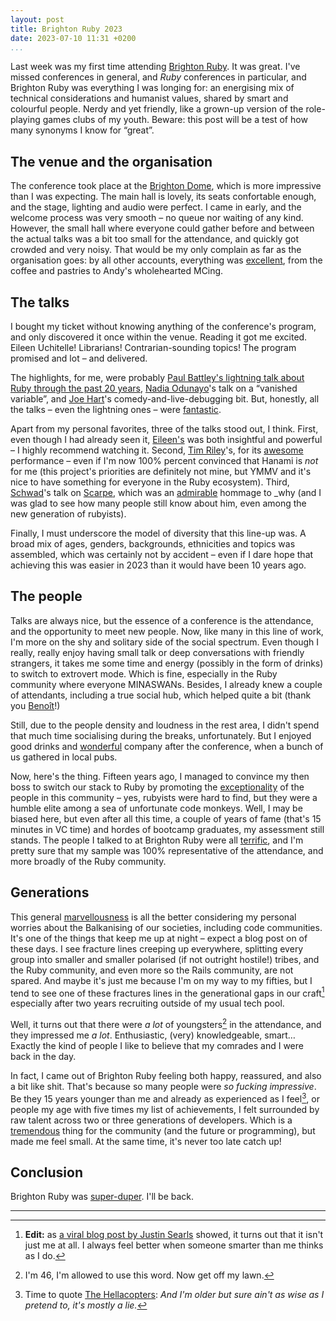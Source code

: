 ```yaml
---
layout: post
title: Brighton Ruby 2023
date: 2023-07-10 11:31 +0200
...
```


Last week was my first time attending [Brighton Ruby](https://brightonruby.com). It was great. I've missed conferences 
in general, and _Ruby_ conferences in particular, and Brighton Ruby was everything I was longing for: an energising mix 
of technical considerations and humanist values, shared by smart and colourful people. Nerdy and yet friendly, like a 
grown-up version of the role-playing games clubs of my youth. Beware: this post will be a test of how many synonyms I 
know for “great”.

## The venue and the organisation

The conference took place at the [Brighton Dome](https://brightondome.org), which is more impressive than I was expecting. 
The main hall is lovely, its seats confortable enough, and the stage, lighting and audio were perfect. I came in early, 
and the welcome process was very smooth – no queue nor waiting of any kind. However, the small hall where everyone could 
gather before and between the actual talks was a bit too small for the attendance, and quickly got crowded and 
very noisy. That would be my only complain as far as the organisation goes: by all other accounts, everything was 
[excellent](https://www.thesaurus.com/browse/great), from the coffee and pastries to Andy's wholehearted MCing.

## The talks

I bought my ticket without knowing anything of the conference's program, and only discovered it once within the venue. 
Reading it got me excited. Eileen Uchitelle! Librarians! Contrarian-sounding topics! The program promised and lot – and 
delivered.

The highlights, for me, were probably [Paul Battley's lightning talk about Ruby through the past 20 years](https://github.com/threedaymonk/back-in-my-day), 
[Nadia Odunayo](https://nadiaodunayo.com)'s talk on a “vanished variable”, and [Joe Hart](https://www.joehartcomedian.com)'s 
comedy-and-live-debugging bit. But, honestly, all the talks – even the lightning ones – were [fantastic](https://www.thesaurus.com/browse/great). 

Apart from my personal favorites, three of the talks stood out, I think. First, even though I had already seen it, 
[Eileen's](https://www.youtube.com/watch?v=MbqJzACF-54) was both insightful and powerful – I highly recommend watching 
it. Second, [Tim Riley](https://timriley.info)'s, for its [awesome](https://www.thesaurus.com/browse/great) performance 
– even if I'm now 100% percent convinced that Hanami is _not_ for me (this project's priorities are definitely not mine, 
but YMMV and it's nice to have something for everyone in the Ruby ecosystem). Third, [Schwad](https://schwad.github.io)'s 
talk on [Scarpe](https://github.com/scarpe-team/scarpe), which was an [admirable](https://www.thesaurus.com/browse/great) 
hommage to _why (and I was glad to see how many people still know about him, even among the new generation of rubyists).

Finally, I must underscore the model of diversity that this line-up was. A broad mix of ages, genders, backgrounds, 
ethnicities and topics was assembled, which was certainly not by accident – even if I dare hope that achieving this was 
easier in 2023 than it would have been 10 years ago.

## The people

Talks are always nice, but the essence of a conference is the attendance, and the opportunity to meet new people. Now, 
like many in this line of work, I'm more on the shy and solitary side of the social spectrum. Even though I really, really 
enjoy having small talk or deep conversations with friendly strangers, it takes me some time and energy (possibly in the 
form of drinks) to switch to extrovert mode. Which is fine, especially in the Ruby community where everyone MINASWANs. 
Besides, I already knew a couple of attendants, including a true social hub, which helped quite a bit (thank you 
[Benoît](https://ruby.social/@benoit)!)

Still, due to the people density and loudness in the rest area, I didn't spend that much time socialising during the breaks, 
unfortunately. But I enjoyed good drinks and [wonderful](https://www.thesaurus.com/browse/great) company after the 
conference, when a bunch of us gathered in local pubs.

Now, here's the thing. Fifteen years ago, I managed to convince my then boss to switch our stack to Ruby by promoting 
the [exceptionality](https://www.thesaurus.com/browse/great) of the people in this community – yes, rubyists were hard 
to find, but they were a humble elite among a sea of unfortunate code monkeys. Well, I may be biased here, but even after 
all this time, a couple of years of fame (that's 15 minutes in VC time) and hordes of bootcamp graduates, my assessment 
still stands. The people I talked to at Brighton Ruby were all [terrific](https://www.thesaurus.com/browse/great), and 
I'm pretty sure that my sample was 100% representative of the attendance, and more broadly of the Ruby community.

## Generations

This general [marvellousness](https://www.thesaurus.com/browse/great) is all the better considering my personal worries 
about the Balkanising of our societies, including code communities. It's one of the things that keep me up at night – 
expect a blog post on of these days. I see fracture lines creeping up everywhere, splitting every group into smaller and 
smaller polarised (if not outright hostile!) tribes, and the Ruby community, and even more so the Rails community, are 
not spared. And maybe it's just me because I'm on my way to my fifties, but I tend to see one of these fractures lines 
in the generational gaps in our craft[^1] especially after two years recruiting outside of my usual 
tech pool.

Well, it turns out that there were _a lot_ of youngsters[^2] in the attendance, and they impressed me 
_a lot_. Enthusiastic, (very) knowledgeable, smart… Exactly the kind of people I like to believe that my comrades and I 
were back in the day.

In fact, I came out of Brighton Ruby feeling both happy, reassured, and also a bit like shit. That's because so many people 
were _so fucking impressive_. Be they 15 years younger than me and already as experienced as I feel[^3], or people my age 
with five times my list of achievements, I felt surrounded by raw talent across two or three generations of developers. 
Which is a [tremendous](https://www.thesaurus.com/browse/great) thing for the community (and the future or programming), 
but made me feel small. At the same time, it's never too late catch up!

## Conclusion

Brighton Ruby was [super-duper](https://www.thesaurus.com/browse/great). I'll be back.

---
[^1]: **Edit:** as [a viral blog post by Justin Searls](https://blog.testdouble.com/posts/2023-07-12-the-looming-demise-of-the-10x-developer/) 
    showed, it turns out that it isn't just me at all. I always feel better when someone smarter than me thinks as I do.
[^2]: I'm 46, I'm allowed to use this word. Now get off my lawn.
[^3]: Time to quote [The Hellacopters](https://www.youtube.com/watch?v=pYGiDX9Luc8): _And I'm older but sure ain't as wise as I pretend to, it's mostly a lie._
